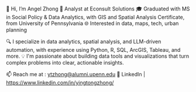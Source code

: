 👋 Hi, I’m Angel Zhong
💼 Analyst at Econsult Solutions 
🎓 Graduated with MS in Social Policy & Data Analytics, with GIS and Spatial Analysis Certificate, from University of Pennsylvania
🌐 Interested in data, maps, tech, urban planning

🔍 I specialize in data analytics, spatial analysis, and LLM-driven automation, with experience using Python, R, SQL, ArcGIS, Tableau, and more.
💡 I'm passionate about building data tools and visualizations that turn complex problems into clear, actionable insights.


📫 Reach me at : ytzhong@alumni.upenn.edu
🔗 LinkedIn | https://www.linkedin.com/in/yingtongzhong/


